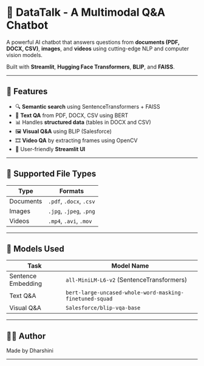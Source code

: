 # 🤖 DataTalk - A Multimodal Q&A Chatbot

A powerful AI chatbot that answers questions from **documents (PDF, DOCX, CSV)**, **images**, and **videos** using cutting-edge NLP and computer vision models.

Built with **Streamlit**, **Hugging Face Transformers**, **BLIP**, and **FAISS**.

---

## 📌 Features

- 🔍 **Semantic search** using SentenceTransformers + FAISS
- 📄 **Text QA** from PDF, DOCX, CSV using BERT
- 📊 Handles **structured data** (tables in DOCX and CSV)
- 🖼️ **Visual Q&A** using BLIP (Salesforce)
- 🎞️ **Video QA** by extracting frames using OpenCV
- 🧠 User-friendly **Streamlit UI**

---

## 📂 Supported File Types

| Type        | Formats                        |
|-------------|--------------------------------|
| Documents   | `.pdf`, `.docx`, `.csv`        |
| Images      | `.jpg`, `.jpeg`, `.png`        |
| Videos      | `.mp4`, `.avi`, `.mov`         |

---


## 🧠 Models Used

| Task                  | Model Name                                                |
|-----------------------|-----------------------------------------------------------|
| Sentence Embedding    | `all-MiniLM-L6-v2` (SentenceTransformers)                 |
| Text Q&A              | `bert-large-uncased-whole-word-masking-finetuned-squad`  |
| Visual Q&A            | `Salesforce/blip-vqa-base`                                |

---


## 👨‍💻 Author

Made by Dharshini

---

